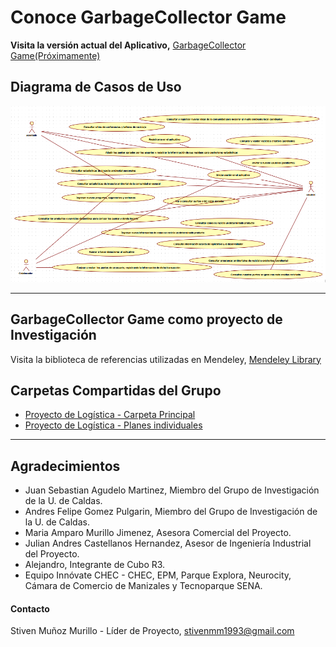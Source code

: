 # Conoce GarbageCollector Game
**Visita la versión actual del Aplicativo,** [GarbageCollector Game(Próximamente)](https://github.com/steelheart93/GarbageCollector-Game)

## Diagrama de Casos de Uso
![casos](chec.png)

* * *

## GarbageCollector Game como proyecto de Investigación
Visita la biblioteca de referencias utilizadas en Mendeley, [Mendeley Library](https://www.mendeley.com/library/community/grupo-11-8)

## Carpetas Compartidas del Grupo
* [Proyecto de Logística - Carpeta Principal](https://drive.google.com/drive/u/0/folders/1yId2IfPIDdAhFavqeNVNsL0p5qPsZzdR)
* [Proyecto de Logística - Planes individuales](https://drive.google.com/drive/u/0/folders/11MXSxojzKIcIO-_0bzkY-wmZLcPlCMS8)

* * *

## Agradecimientos 
* Juan Sebastian Agudelo Martinez, Miembro del Grupo de Investigación  de la U. de Caldas.
* Andres Felipe Gomez Pulgarin, Miembro del Grupo de Investigación  de la U. de Caldas.
* Maria Amparo Murillo Jimenez, Asesora Comercial del Proyecto.
* Julian Andres Castellanos Hernandez, Asesor de Ingeniería Industrial del Proyecto.
* Alejandro, Integrante de Cubo R3.
* Equipo Innóvate CHEC - CHEC, EPM, Parque Explora, Neurocity, Cámara de Comercio de Manizales y Tecnoparque SENA.

#### Contacto
Stiven Muñoz Murillo - Líder de Proyecto, [stivenmm1993@gmail.com](mailto:stivenmm1993@gmail.com)
